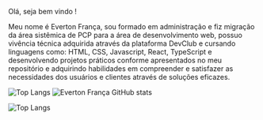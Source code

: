 Olá, seja bem vindo !

Meu nome é Everton França, sou formado em administração e fiz migração da área sistêmica de PCP para a área de desenvolvimento web, possuo vivência técnica adquirida através da plataforma DevClub e cursando linguagens como: HTML, CSS, Javascript, React, TypeScript e desenvolvendo projetos práticos conforme apresentados no meu repositório e adquirindo habilidades em compreender e satisfazer as necessidades dos usuários e clientes através de soluções eficazes.



![Top Langs](https://github-readme-stats.vercel.app/api/top-langs/?username=evertonfranca5progress=true&theme=dracula)  ![Everton França GitHub stats](https://github-readme-stats.vercel.app/api?username=evertonfrancaicons=true&theme=dracula)

![Top Langs](https://github-readme-stats.vercel.app/api/top-langs/?username=evertonfranca5&size_weight=0.5&count_weight=0.5%theme=dracula)
